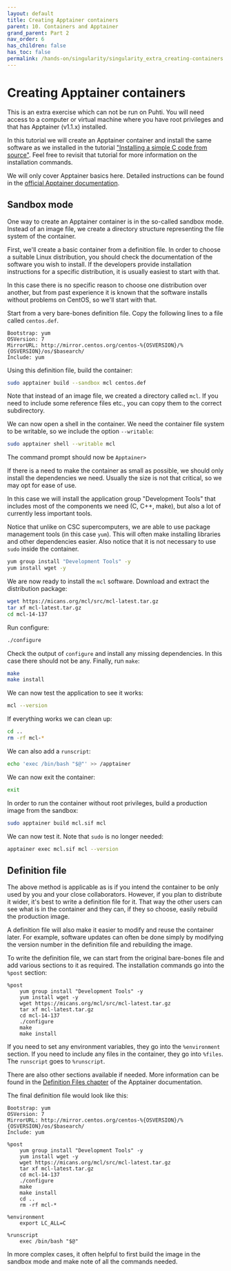 ```yaml
---
layout: default
title: Creating Apptainer containers
parent: 10. Containers and Apptainer
grand_parent: Part 2
nav_order: 6
has_children: false
has_toc: false
permalink: /hands-on/singularity/singularity_extra_creating-containers.html
---
```


# Creating Apptainer containers

This is an extra exercise which can not be run on Puhti. You will need access to a computer or virtual machine where you have root privileges and that has Apptainer (v1.1.x) installed.

In this tutorial we will create an Apptainer container and install the same software as we installed in the tutorial ["Installing a simple C code from source"](https://csc-training.github.io/csc-env-eff/hands-on/installing/installing_hands-on_mcl.html). Feel free to revisit that tutorial for more information on the installation commands.

We will only cover Apptainer basics here. Detailed instructions can be found in the [official Apptainer documentation](https://apptainer.org/docs/user/latest/quick_start.html).

## Sandbox mode

One way to create an Apptainer container is in the so-called sandbox mode. Instead of an image file, we create a directory structure representing the file system of the container.

First, we'll create a basic container from a definition file. In order to choose a suitable Linux distribution, you should check the documentation of the software you wish to install. If the developers provide installation instructions for a specific distribution, it is usually easiest to start with that.

In this case there is no specific reason to choose one distribution over another, but from past experience it is known that the software installs without problems on CentOS, so we'll start with that.

Start from a very bare-bones definition file. Copy the following lines to a file called `centos.def`.

```text
Bootstrap: yum
OSVersion: 7
MirrorURL: http://mirror.centos.org/centos-%{OSVERSION}/%{OSVERSION}/os/$basearch/
Include: yum
```

Using this definition file, build the container:

```bash
sudo apptainer build --sandbox mcl centos.def
```

Note that instead of an image file, we created a directory called `mcl`. If you need to include some reference files etc., you can copy them to the correct subdirectory.

We can now open a shell in the container. We need the container file system to be writable, so we include the option `--writable`:

```bash
sudo apptainer shell --writable mcl
```

The command prompt should now be `Apptainer>`

If there is a need to make the container as small as possible, we should only install the dependencies we need. Usually the size is not that critical, so we may opt for ease of use.

In this case we will install the application group "Development Tools" that includes most of the components we need (C, C++, make), but also a lot of currently less important tools.

Notice that unlike on CSC supercomputers, we are able to use package management tools (in this case `yum`). This will often make installing libraries and other dependencies easier. Also notice that it is not necessary to use `sudo` inside the container.

```bash
yum group install "Development Tools" -y
yum install wget -y
```

We are now ready to install the `mcl` software. Download and extract the distribution package:

```bash
wget https://micans.org/mcl/src/mcl-latest.tar.gz
tar xf mcl-latest.tar.gz
cd mcl-14-137
```

Run configure:

```bash
./configure
```

Check the output of `configure` and install any missing dependencies. In this case there should not be any. Finally, run `make`:

```bash
make
make install
```

We can now test the application to see it works:

```bash
mcl --version
```

If everything works we can clean up:

```bash
cd ..
rm -rf mcl-*
```

We can also add a `runscript`:

```bash
echo 'exec /bin/bash "$@"' >> /apptainer
```

We can now exit the container:

```bash
exit
```

In order to run the container without root privileges, build a production image from the sandbox:

```bash
sudo apptainer build mcl.sif mcl
```

We can now test it. Note that `sudo` is no longer needed:

```bash
apptainer exec mcl.sif mcl --version
```

## Definition file

The above method is applicable as is if you intend the container to be only used by you and your close collaborators. However, if you plan to distribute it wider, it's best to write a definition file for it. That way the other users can see what is in the container and they can, if they so choose, easily rebuild the production image.

A definition file will also make it easier to modify and reuse the container later. For example, software updates can often be done simply by modifying the version number in the definition file and rebuilding the image.

To write the definition file, we can start from the original bare-bones file and add various sections to it as required. The installation commands go into the `%post` section:

```text
%post
    yum group install "Development Tools" -y
    yum install wget -y
    wget https://micans.org/mcl/src/mcl-latest.tar.gz
    tar xf mcl-latest.tar.gz
    cd mcl-14-137
    ./configure
    make
    make install
```

If you need to set any environment variables, they go into the `%environment` section. If you need to include any files in the container, they go into `%files`. The `runscript` goes to `%runscript`.

There are also other sections available if needed. More information can be found in the [Definition Files chapter](https://apptainer.org/docs/user/latest/definition_files.html) of the Apptainer documentation.

The final definition file would look like this:

```text
Bootstrap: yum
OSVersion: 7
MirrorURL: http://mirror.centos.org/centos-%{OSVERSION}/%{OSVERSION}/os/$basearch/
Include: yum

%post
    yum group install "Development Tools" -y
    yum install wget -y
    wget https://micans.org/mcl/src/mcl-latest.tar.gz
    tar xf mcl-latest.tar.gz
    cd mcl-14-137
    ./configure
    make
    make install
    cd ..
    rm -rf mcl-*

%environment
    export LC_ALL=C

%runscript
    exec /bin/bash "$@"
```

In more complex cases, it often helpful to first build the image in the sandbox mode and make note of all the commands needed.
